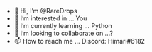 - 👋 Hi, I’m @RareDrops
- 👀 I’m interested in ... You
- 🌱 I’m currently learning ... Python
- 💞️ I’m looking to collaborate on ...?
- 📫 How to reach me ... Discord: Himari#6182

<!---
RareDrops/RareDrops is a ✨ special ✨ repository because its `README.md` (this file) appears on your GitHub profile.
You can click the Preview link to take a look at your changes.
--->
